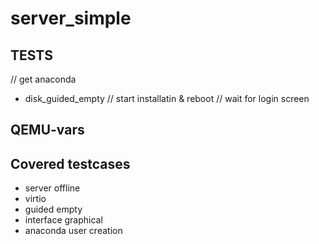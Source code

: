 # server_simple

## TESTS
// get anaconda
* disk_guided_empty
// start installatin & reboot
// wait for login screen

## QEMU-vars


## Covered testcases
* server offline
* virtio
* guided empty
* interface graphical
* anaconda user creation


